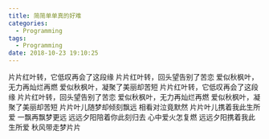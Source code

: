 ```yaml
---
title: 简简单单真的好难
categories:
  - Programming
tags:
  - Programming
date: 2018-10-23 19:10:25
---
```


片片红叶转，它低叹再会了这段缘
片片红叶转，回头望告别了苦恋
爱似秋枫叶，无力再灿烂再燃
爱似秋枫叶，凝聚了美丽却苦短
片片红叶转，它低叹再会了这段缘
片片红叶转，回头望告别了苦恋
爱似秋枫叶，无力再灿烂再燃
爱似秋枫叶，凝聚了美丽却苦短
片片叶儿随梦却倾刻飘远
相看对泣竟默然
片片叶儿携着我此生所爱
一飘再飘梦更远
远远夕阳陪着你此刻归去
心中爱火怎复燃
远远夕阳携着我此生所爱
秋风带走梦片片


